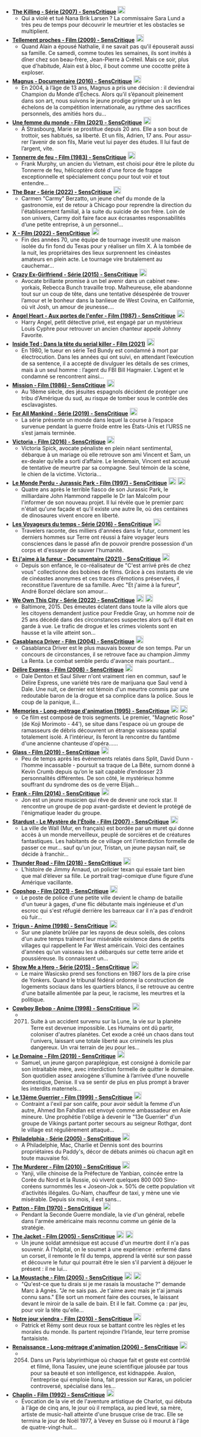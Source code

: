 - **[The Killing - Série (2007) - SensCritique](https://old.senscritique.com/serie/the_killing/152430)** [<img src="https://old.senscritique.com/img/providers/disney.png" alt="provider-logo" style="width:20px;"/>](https://www.disneyplus.com/fr-fr/series/_/2wC6nBR2edbe)
    - Qui a violé et tué Nana Brik Larsen ? La commissaire Sara Lund a très peu de temps pour découvrir le meurtrier et les obstacles se multiplient.
- **[Tellement proches - Film (2009) - SensCritique](https://old.senscritique.com/film/tellement_proches/364023)** [<img src="https://old.senscritique.com/img/providers/disney.png" alt="provider-logo" style="width:20px;"/>](https://www.disneyplus.com/fr-fr/movies/_/5HeTs48Ct7RC)
    - Quand Alain a épousé Nathalie, il ne savait pas qu'il épouserait aussi sa famille. Ce samedi, comme toutes les semaines, ils sont invités à dîner chez son beau-frère, Jean-Pierre à Créteil. Mais ce soir, plus que d'habitude, Alain est à bloc, il bout comme une cocotte prête à exploser.
- **[Magnus - Documentaire (2016) - SensCritique](https://old.senscritique.com/film/magnus/20106231)** [<img src="https://old.senscritique.com/img/providers/amazon.png" alt="provider-logo" style="width:20px;"/>](https://www.primevideo.com/detail/0PZ1C5Z7CUJ391J2I5UQYUIT7S)
    - En 2004, à l’âge de 13 ans, Magnus a pris une décision : il deviendrai Champion du Monde d’Échecs. Alors qu’il s’épanouit pleinement dans son art, nous suivons le jeune prodige grimper un à un les échelons de la compétition internationale, au rythme des sacrifices personnels, des amitiés hors du... 
- **[Une femme du monde - Film (2021) - SensCritique](https://old.senscritique.com/film/une_femme_du_monde/45383369)** [<img src="https://old.senscritique.com/img/providers/cineplus.png" alt="provider-logo" style="width:20px;"/>](https://www.mycanal.fr/cinema/_/h/17584687_50002)
    - À Stras­bourg, Marie se pros­ti­tue depuis 20 ans. Elle a son bout de trot­toir, ses habi­tués, sa liber­té. Et un fils, Adrien, 17 ans. Pour assu­rer l’avenir de son fils, Marie veut lui payer des études. Il lui faut de l’argent, vite.
- **[Tonnerre de feu - Film (1983) - SensCritique](https://old.senscritique.com/film/tonnerre_de_feu/444610)** [<img src="https://old.senscritique.com/img/providers/netflix.png" alt="provider-logo" style="width:20px;"/>](https://www.netflix.com/title/318960)
    - Frank Murphy, un ancien du Vietnam, est choisi pour être le pilote du Tonnerre de feu, hélicoptère doté d'une force de frappe exceptionnelle et spécialement conçu pour tout voir et tout entendre...
- **[The Bear - Série (2022) - SensCritique](https://old.senscritique.com/serie/the_bear/45450292)** [<img src="https://old.senscritique.com/img/providers/disney.png" alt="provider-logo" style="width:20px;"/>](https://www.disneyplus.com/fr-fr/series/_/52m6nx7HoP5F)
    - Carmen "Carmy" Berzatto, un jeune chef du monde de la gastronomie, est de retour à Chicago pour reprendre la direction du l'établissement familial, à la suite du suicide de son frère. Loin de son univers, Carmy doit faire face aux écrasantes responsabilités d’une petite entreprise, à un personnel... 
- **[X - Film (2022) - SensCritique](https://old.senscritique.com/film/x/43386362)** [<img src="https://old.senscritique.com/img/providers/ocs.png" alt="provider-logo" style="width:20px;"/>](https://www.ocs.fr/programme/XLEFILMXXXXW0192996)
    - Fin des années 70, une équipe de tournage investit une maison isolée du fin fond du Texas pour y réaliser un film X. À la tombée de la nuit, les propriétaires des lieux surprennent les cinéastes amateurs en plein acte. Le tournage vire brutalement au cauchemar...
- **[Crazy Ex-Girlfriend - Série (2015) - SensCritique](https://old.senscritique.com/serie/crazy_ex_girlfriend/16252940)** [<img src="https://old.senscritique.com/img/providers/netflix.png" alt="provider-logo" style="width:20px;"/>](https://www.netflix.com/title/80066227)
    - Avocate brillante promise à un bel avenir dans un cabinet new-yorkais, Rebecca Bunch travaille trop. Malheureuse, elle abandonne tout sur un coup de tête, dans une tentative désespérée de trouver l’amour et le bonheur dans la banlieue de West Covina, en Californie, où vit Josh, un amour de jeunesse.... 
- **[Angel Heart - Aux portes de l'enfer - Film (1987) - SensCritique](https://old.senscritique.com/film/angel_heart_aux_portes_de_l_enfer/380374)** [<img src="https://old.senscritique.com/img/providers/cineplus.png" alt="provider-logo" style="width:20px;"/>](https://www.mycanal.fr/cinema/_/h/1991427_50002)
    - Harry Angel, petit détective privé, est engagé par un mystérieux Louis Cyphre pour retrouver un ancien chanteur appelé Johnny Favorite.
- **[Inside Ted : Dans la tête du serial killer - Film (2021)](https://old.senscritique.com/film/inside_ted_dans_la_tete_du_serial_killer/44886979)** [<img src="https://old.senscritique.com/img/providers/ocs.png" alt="provider-logo" style="width:20px;"/>](https://www.ocs.fr/programme/NOMANOFGODXW0192997)
    - En 1980, le tueur en série Ted Bundy est condamné à mort par électrocution. Dans les années qui ont suivi, en attendant l’exécution de sa sentence, il a accepté de divulguer les détails de ses crimes, mais à un seul homme : l’agent du FBI Bill Hagmaier. L’agent et le condamné se rencontrent ainsi... 
- **[Mission - Film (1986) - SensCritique](https://old.senscritique.com/film/mission/461055)** [<img src="https://old.senscritique.com/img/providers/francetv.png" alt="provider-logo" style="width:20px;"/>](https://www.france.tv/films/festival-de-cannes/4862581-mission.html)
    - Au 18ème siècle, des jésuites espagnols décident de protéger une tribu d'Amérique du sud, au risque de tomber sous le contrôle des esclavagistes.
- **[For All Mankind - Série (2019) - SensCritique](https://old.senscritique.com/serie/for_all_mankind/29401801)** [<img src="https://old.senscritique.com/img/providers/appletvplus.png" alt="provider-logo" style="width:20px;"/>](https://tv.apple.com/fr/show/title/umc.cmc.6wsi780sz5tdbqcf11k76mkp7)
    - La série présente un monde dans lequel la course à l’espace survenue pendant la guerre froide entre les États-Unis et l’URSS ne s’est jamais terminée.
- **[Victoria - Film (2016) - SensCritique](https://old.senscritique.com/film/victoria/17256230)** [<img src="https://old.senscritique.com/img/providers/cineplus.png" alt="provider-logo" style="width:20px;"/>](https://www.mycanal.fr/cinema/_/h/7362784_50002)
    - Victoria Spick, avocate pénaliste en plein néant sentimental, débarque à un mariage où elle retrouve son ami Vincent et Sam, un ex-dealer qu’elle a sorti d’affaire. Le lendemain, Vincent est accusé de tentative de meurtre par sa compagne. Seul témoin de la scène, le chien de la victime. Victoria... 
- **[Le Monde Perdu - Jurassic Park - Film (1997) - SensCritique](https://old.senscritique.com/film/le_monde_perdu_jurassic_park/421437)** [<img src="https://old.senscritique.com/img/providers/netflix.png" alt="provider-logo" style="width:20px;"/>](https://www.netflix.com/title/60003016) [<img src="https://old.senscritique.com/img/providers/amazon.png" alt="provider-logo" style="width:20px;"/>](https://www.primevideo.com/detail/0FSG518OHBYGOIOYZNRV04BQXA)
    - Quatre ans après le terrible fiasco de son Jurassic Park, le milliardaire John Hammond rappelle le Dr Ian Malcolm pour l'informer de son nouveau projet. Il lui révèle que le premier parc n'était qu'une façade et qu'il existe une autre île, où des centaines de dinosaures vivent encore en liberté.
- **[Les Voyageurs du temps - Série (2016) - SensCritique](https://old.senscritique.com/serie/les_voyageurs_du_temps/23082159)** [<img src="https://old.senscritique.com/img/providers/netflix.png" alt="provider-logo" style="width:20px;"/>](https://www.netflix.com/title/80105699)
    - Travelers raconte, des milliers d'années dans le futur, comment les derniers hommes sur Terre ont réussi à faire voyager leurs consciences dans le passé afin de pouvoir prendre possession d'un corps et d'essayer de sauver l'humanité.
- **[Et j'aime à la fureur - Documentaire (2021) - SensCritique](https://old.senscritique.com/film/et_j_aime_a_la_fureur/45240522)** [<img src="https://old.senscritique.com/img/providers/ocs.png" alt="provider-logo" style="width:20px;"/>](https://www.ocs.fr/programme/ETJAIMEALAFW0191574)
    - Depuis son enfance, le co-réalisateur de "C'est arrivé près de chez vous" collectionne des bobines de films. Grâce à ces instants de vie de cinéastes anonymes et ces traces d’émotions préservées, il reconstitue l’aventure de sa famille. Avec "Et j'aime à la fureur", André Bonzel déclare son amour... 
- **[We Own This City - Série (2022) - SensCritique](https://old.senscritique.com/serie/we_own_this_city/44262846)** [<img src="https://old.senscritique.com/img/providers/ocs.png" alt="provider-logo" style="width:20px;"/>](https://www.ocs.fr/programme/WEOWNTH0106W0186984) [<img src="https://old.senscritique.com/img/providers/amazon.png" alt="provider-logo" style="width:20px;"/>](https://www.primevideo.com/detail/0MMRI4UP9KZILMG5P0WDH9WDA0)
    - Baltimore, 2015. Des émeutes éclatent dans toute la ville alors que les citoyens demandent justice pour Freddie Gray, un homme noir de 25 ans décédé dans des circonstances suspectes alors qu’il était en garde à vue. Le trafic de drogue et les crimes violents sont en hausse et la ville atteint son... 
- **[Casablanca Driver - Film (2004) - SensCritique](https://old.senscritique.com/film/casablanca_driver/387781)** [<img src="https://old.senscritique.com/img/providers/cineplus.png" alt="provider-logo" style="width:20px;"/>](https://www.mycanal.fr/cinema/_/h/182042_50002)
    - Casablanca Driver est le plus mauvais boxeur de son temps. Par un concours de circonstances, il se retrouve face au champion Jimmy La Renta. Le combat semble perdu d'avance mais pourtant...
- **[Délire Express - Film (2008) - SensCritique](https://old.senscritique.com/film/delire_express/451376)** [<img src="https://old.senscritique.com/img/providers/amazon.png" alt="provider-logo" style="width:20px;"/>](https://www.primevideo.com/detail/0OWP5FKA8E9LZIH6ZUGZ4G3UMN)
    - Dale Denton et Saul Silver n'ont vraiment rien en commun, sauf le Délire Express, une variété très rare de marijuana que Saul vend à Dale. Une nuit, ce dernier est témoin d'un meurtre commis par une redoutable baron de la drogue et sa complice dans la police. Sous le coup de la panique, il... 
- **[Memories - Long-métrage d'animation (1995) - SensCritique](https://old.senscritique.com/film/memories/430547)** [<img src="https://old.senscritique.com/img/providers/ocs.png" alt="provider-logo" style="width:20px;"/>](https://www.ocs.fr/programme/MEMORIESXXXW0196798) [<img src="https://old.senscritique.com/img/providers/cineplus.png" alt="provider-logo" style="width:20px;"/>](https://www.mycanal.fr/cinema/_/h/21640834_50002)
    - Ce film est composé de trois segments. Le premier, "Magnetic Rose" (de Koji Morimoto - 44'), se situe dans l'espace où un groupe de ramasseurs de débris découvrent un étrange vaisseau spatial totalement isolé. A l'intérieur, ils feront la rencontre du fantôme d'une ancienne chanteuse d'opéra...... 
- **[Glass - Film (2019) - SensCritique](https://old.senscritique.com/film/glass/24602964)** [<img src="https://old.senscritique.com/img/providers/disney.png" alt="provider-logo" style="width:20px;"/>](https://www.disneyplus.com/fr-fr/movies/_/6wq5f8zxDKEK)
    - Peu de temps après les événements relatés dans Split, David Dunn - l’homme incassable - poursuit sa traque de La Bête, surnom donné à Kevin Crumb depuis qu’on le sait capable d’endosser 23 personnalités différentes. De son côté, le mystérieux homme souffrant du syndrome des os de verre Elijah... 
- **[Frank - Film (2014) - SensCritique](https://old.senscritique.com/film/frank/8394204)** [<img src="https://old.senscritique.com/img/providers/cineplus.png" alt="provider-logo" style="width:20px;"/>](https://www.mycanal.fr/cinema/_/h/5495861_50002)
    - Jon est un jeune musicien qui rêve de devenir une rock star. Il rencontre un groupe de pop avant-gardiste et devient le protégé de l'énigmatique leader du groupe.
- **[Stardust - Le Mystère de l'Étoile - Film (2007) - SensCritique](https://old.senscritique.com/film/stardust_le_mystere_de_l_etoile/400517)** [<img src="https://old.senscritique.com/img/providers/netflix.png" alt="provider-logo" style="width:20px;"/>](https://www.netflix.com/title/70054920)
    - La ville de Wall (Mur, en français) est bordée par un muret qui donne accès à un monde merveilleux, peuplé de sorcières et de créatures fantastiques. Les habitants de ce village ont l'interdiction formelle de passer ce mur... sauf qu'un jour, Tristan, un jeune paysan naïf, se décide à franchir... 
- **[Thunder Road - Film (2018) - SensCritique](https://old.senscritique.com/film/thunder_road/26499757)** [<img src="https://old.senscritique.com/img/providers/cineplus.png" alt="provider-logo" style="width:20px;"/>](https://www.mycanal.fr/cinema/_/h/10294408_50002)
    - L’histoire de Jimmy Arnaud, un policier texan qui essaie tant bien que mal d’élever sa fille. Le portrait tragi-comique d’une figure d’une Amérique vacillante.
- **[Copshop - Film (2021) - SensCritique](https://old.senscritique.com/film/copshop/44085654)** [<img src="https://old.senscritique.com/img/providers/amazon.png" alt="provider-logo" style="width:20px;"/>](https://www.primevideo.com/detail/0QLOPCDBLABNAHZUAGMX2FJA6J)
    - Le poste de police d'une petite ville devient le champ de bataille d'un tueur à gages, d'une flic débutante mais ingénieuse et d'un escroc qui s'est réfugié derrière les barreaux car il n'a pas d'endroit où fuir...
- **[Trigun - Anime (1998) - SensCritique](https://old.senscritique.com/serie/trigun/80150)** [<img src="https://old.senscritique.com/img/providers/netflix.png" alt="provider-logo" style="width:20px;"/>](https://www.netflix.com/title/70202899)
    - Sur une planète brûlée par les rayons de deux soleils, des colons d'un autre temps traînent leur misérable existence dans de petits villages qui rappellent le Far West américain. Voici des centaines d'années qu'un vaisseau les a débarqués sur cette terre aride et poussiéreuse. Ils connaissent un... 
- **[Show Me a Hero - Série (2015) - SensCritique](https://old.senscritique.com/serie/show_me_a_hero/16944588)** [<img src="https://old.senscritique.com/img/providers/amazon.png" alt="provider-logo" style="width:20px;"/>](https://www.primevideo.com/detail/0G9EZ96WOX49JXEYSAXQDJ7XA1)
    - Le maire Wasicsko prend ses fonctions en 1987 lors de la pire crise de Yonkers. Quand le tribunal fédéral ordonne la construction de logements sociaux dans les quartiers blancs, il se retrouve au centre d'une bataille alimentée par la peur, le racisme, les meurtres et la politique.
- **[Cowboy Bebop - Anime (1998) - SensCritique](https://old.senscritique.com/serie/cowboy_bebop/142006)** [<img src="https://old.senscritique.com/img/providers/netflix.png" alt="provider-logo" style="width:20px;"/>](https://www.netflix.com/title/80001305)
    - 2071. Suite à un accident survenu sur la Lune, la vie sur la planète Terre est devenue impossible. Les Humains ont dû partir, coloniser d'autres planètes. Cet exode a créé un chaos dans tout l'univers, laissant une totale liberté aux criminels les plus dangereux. Un vrai terrain de jeu pour les... 
- **[Le Domaine - Film (2019) - SensCritique](https://old.senscritique.com/film/le_domaine/40657004)** [<img src="https://old.senscritique.com/img/providers/ocs.png" alt="provider-logo" style="width:20px;"/>](https://www.ocs.fr/programme/THENESTXXXXW0163668)
    - Samuel, un jeune garçon paraplégique, est consigné à domicile par son intraitable mère, avec interdiction formelle de quitter le domaine. Son quotidien assez anxiogène s’illumine à l’arrivée d’une nouvelle domestique, Denise. Il va se sentir de plus en plus prompt à braver les interdits maternels...
- **[Le 13ème Guerrier - Film (1999) - SensCritique](https://old.senscritique.com/film/le_13eme_guerrier/387127)** [<img src="https://old.senscritique.com/img/providers/disney.png" alt="provider-logo" style="width:20px;"/>](https://www.disneyplus.com/fr-fr/movies/_/qoudfT7WVW5g)
    - Contraint a l'exil par son calife, pour avoir séduit la femme d'un autre, Ahmed Ibn Fahdlan est envoyé comme ambassadeur en Asie mineure. Une prophétie l'oblige à devenir le "13e Guerrier" d'un groupe de Vikings partant porter secours au seigneur Rothgar, dont le village est régulièrement attaqué... 
- **[Philadelphia - Série (2005) - SensCritique](https://old.senscritique.com/serie/philadelphia/209264)** [<img src="https://old.senscritique.com/img/providers/disney.png" alt="provider-logo" style="width:20px;"/>](https://www.disneyplus.com/fr-fr/series/_/67id28oN9H8P)
    - A Philadelphie, Mac, Charlie et Dennis sont des bourrins propriétaires du Paddy's, décor de débats animés où chacun agit en toute mauvaise foi.
- **[The Murderer - Film (2010) - SensCritique](https://old.senscritique.com/film/the_murderer/442502)** [<img src="https://old.senscritique.com/img/providers/cineplus.png" alt="provider-logo" style="width:20px;"/>](https://www.mycanal.fr/cinema/_/h/436038_50002)
    - Yanji, ville chinoise de la Préfecture de Yanbian, coincée entre la Corée du Nord et la Russie, où vivent quelques 800 000 Sino-coréens surnommés les « Joseon-Jok ». 50% de cette population vit d’activités illégales. Gu-Nam, chauffeur de taxi, y mène une vie misérable. Depuis six mois, il est sans... 
- **[Patton - Film (1970) - SensCritique](https://old.senscritique.com/film/patton/466684)** [<img src="https://old.senscritique.com/img/providers/disney.png" alt="provider-logo" style="width:20px;"/>](https://www.disneyplus.com/fr-fr/movies/_/4B9uIMYLC5pk)
    - Pendant la Seconde Guerre mondiale, la vie d'un général, rebelle dans l'armée américaine mais reconnu comme un génie de la stratégie.
- **[The Jacket - Film (2005) - SensCritique](https://old.senscritique.com/film/the_jacket/483030)** [<img src="https://old.senscritique.com/img/providers/amazon.png" alt="provider-logo" style="width:20px;"/>](https://www.primevideo.com/detail/0H9H31BH7ATENOJUPOK1QZVDN5) [<img src="https://old.senscritique.com/img/providers/cineplus.png" alt="provider-logo" style="width:20px;"/>](https://www.mycanal.fr/cinema/_/h/552158_50002)
    - Un jeune soldat amnésique est accusé d'un meurtre dont il n'a pas souvenir. À l'hôpital, on le soumet à une expérience : enfermé dans un corset, il remonte le fil du temps, apprend la vérité sur son passé et découvre le futur qui pourrait être le sien s'il parvient à déjouer le présent : il ne lui... 
- **[La Moustache - Film (2005) - SensCritique](https://old.senscritique.com/film/la_moustache/431629)** [<img src="https://old.senscritique.com/img/providers/amazon.png" alt="provider-logo" style="width:20px;"/>](https://www.primevideo.com/detail/0MDGR65ZPPD5R4A5ZSY60RDRV8) [<img src="https://old.senscritique.com/img/providers/cineplus.png" alt="provider-logo" style="width:20px;"/>](https://www.mycanal.fr/cinema/_/h/1617360_50002)
    - "Qu'est-ce que tu dirais si je me rasais la moustache ?" demande Marc à Agnès. "Je ne sais pas. Je t'aime avec mais je t'ai jamais connu sans." Elle sort un moment faire des courses, le laissant devant le miroir de la salle de bain. Et il le fait. Comme ça : par jeu, pour voir la tête qu'elle... 
- **[Notre jour viendra - Film (2010) - SensCritique](https://old.senscritique.com/film/notre_jour_viendra/362769)** [<img src="https://old.senscritique.com/img/providers/cineplus.png" alt="provider-logo" style="width:20px;"/>](https://www.mycanal.fr/cinema/_/h/1001907_50002)
    - Patrick et Rémy sont deux roux se battant contre les règles et les morales du monde. Ils partent rejoindre l'Irlande, leur terre promise fantaisiste.
- **[Renaissance - Long-métrage d'animation (2006) - SensCritique](https://old.senscritique.com/film/renaissance/441687)** [<img src="https://old.senscritique.com/img/providers/amazon.png" alt="provider-logo" style="width:20px;"/>](https://www.primevideo.com/detail/0OO6FUNE5OY2X41KJIQZ5MXU1V)
    - 2054. Dans un Paris labyrinthique où chaque fait et geste est contrôlé et filmé, Ilona Tasuiev, une jeune scientifique jalousée par tous pour sa beauté et son intelligence, est kidnappée. Avalon, l'entreprise qui emploie Ilona, fait pression sur Karas, un policier controversé, spécialisé dans les... 
- **[Chaplin - Film (1992) - SensCritique](https://old.senscritique.com/film/chaplin/440433)** [<img src="https://old.senscritique.com/img/providers/cineplus.png" alt="provider-logo" style="width:20px;"/>](https://www.mycanal.fr/cinema/_/h/118446_50002)
    - Évocation de la vie et de l'aventure artistique de Charlot, qui débuta à l'âge de cinq ans, le jour où il remplaça, au pied levé, sa mère, artiste de music-hall atteinte d'une brusque crise de trac. Elle se termina le jour de Noël 1977, à Vevey en Suisse où il mourut à l'âge de quatre-vingt-huit... 
